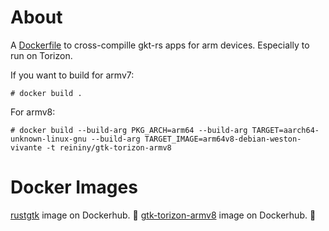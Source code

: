 # About

A [Dockerfile](Dockerfile) to cross-compille gkt-rs apps for arm devices. Especially to run on Torizon.

If you want to build for armv7:

```
# docker build .
```

For armv8:

```
# docker build --build-arg PKG_ARCH=arm64 --build-arg TARGET=aarch64-unknown-linux-gnu --build-arg TARGET_IMAGE=arm64v8-debian-weston-vivante -t reininy/gtk-torizon-armv8
```

# Docker Images

[rustgtk](https://hub.docker.com/repository/docker/reininy/gtkrust) image on Dockerhub. 🐋
[gtk-torizon-armv8](https://hub.docker.com/repository/docker/reininy/gtk-torizon-armv8) image on Dockerhub. 🐋

